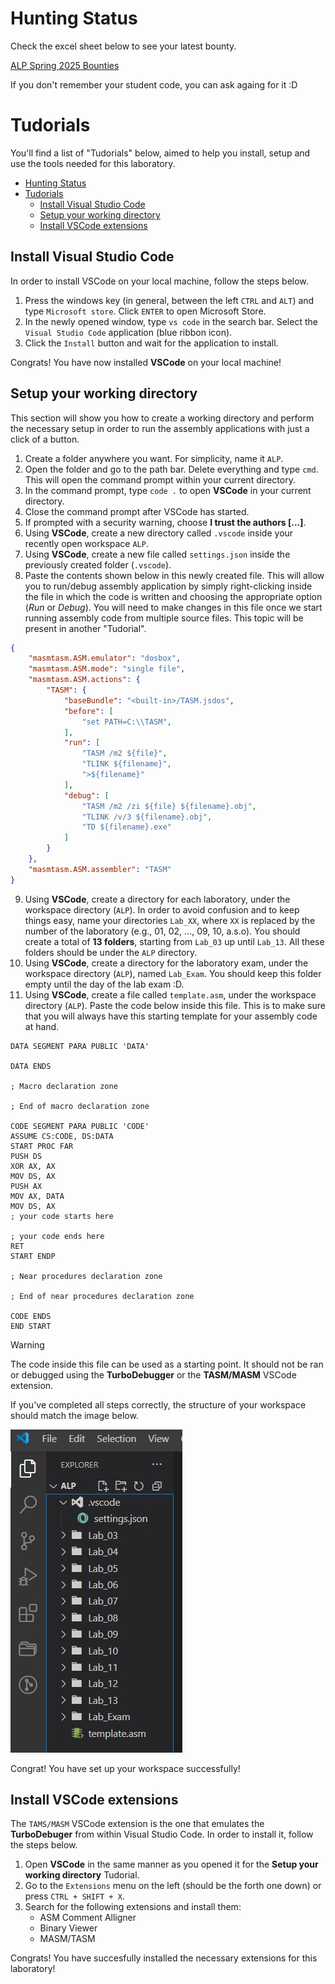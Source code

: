 # Hunting Status
Check the excel sheet below to see your latest bounty.

[ALP Spring 2025 Bounties](https://docs.google.com/spreadsheets/d/1T1Z1FEGvss_Uox3bJ8Ev2OzBXpaDoIsAMq9Du0R0dBU/edit?usp=sharing)

If you don't remember your student code, you can ask againg for it :D

# Tudorials
You'll find a list of "Tudorials" below, aimed to help you install, setup and use the tools needed for this laboratory.

- [Hunting Status](#hunting-status)
- [Tudorials](#tudorials)
  - [Install Visual Studio Code](#install-visual-studio-code)
  - [Setup your working directory](#setup-your-working-directory)
  - [Install VSCode extensions](#install-vscode-extensions)

## Install Visual Studio Code
In order to install VSCode on your local machine, follow the steps below.

1. Press the windows key (in general, between the left `CTRL` and `ALT`) and type `Microsoft store`. Click `ENTER` to open Microsoft Store.
2. In the newly opened window, type `vs code` in the search bar. Select the `Visual Studio Code` application (blue ribbon icon).
3. Click the `Install` button and wait for the application to install.

Congrats! You have now installed **VSCode** on your local machine!

## Setup your working directory
This section will show you how to create a working directory and perform the necessary setup in order to run the assembly applications with just a click of a button.

1. Create a folder anywhere you want. For simplicity, name it `ALP`.
2. Open the folder and go to the path bar. Delete everything and type `cmd`. This will open the command prompt within your current directory.
3. In the command prompt, type `code .` to open **VSCode** in your current directory.
4. Close the command prompt after VSCode has started.
5. If prompted with a security warning, choose **I trust the authors [...]**.
6. Using **VSCode**, create a new directory called `.vscode` inside your recently open workspace `ALP`.
7. Using **VSCode**, create a new file called `settings.json` inside the previously created folder (`.vscode`).
8. Paste the contents shown below in this newly created file. This will allow you to run/debug assembly application by simply right-clicking inside the file in which the code is written and choosing the appropriate option (*Run* or *Debug*). You will need to make changes in this file once we start running assembly code from multiple source files. This topic will be present in another "Tudorial".
```json
{
    "masmtasm.ASM.emulator": "dosbox",
    "masmtasm.ASM.mode": "single file",
    "masmtasm.ASM.actions": {
        "TASM": {
            "baseBundle": "<built-in>/TASM.jsdos",
            "before": [
                "set PATH=C:\\TASM",
            ],
            "run": [
                "TASM /m2 ${file}",
                "TLINK ${filename}",
                ">${filename}"
            ],
            "debug": [
                "TASM /m2 /zi ${file} ${filename}.obj",
                "TLINK /v/3 ${filename}.obj",
                "TD ${filename}.exe"
            ]
        }
    },
    "masmtasm.ASM.assembler": "TASM"
}
```
9.  Using **VSCode**, create a directory for each laboratory, under the workspace directory (`ALP`). In order to avoid confusion and to keep things easy, name your directories `Lab_XX`, where `XX` is replaced by the number of the laboratory (e.g., 01, 02, ..., 09, 10, a.s.o). You should create a total of **13 folders**, starting from `Lab_03` up until `Lab_13`. All these folders should be under the `ALP` directory.
10. Using **VSCode**, create a directory for the laboratory exam, under the workspace directory (`ALP`), named `Lab_Exam`. You should keep this folder empty until the day of the lab exam :D.
11. Using **VSCode**, create a file called `template.asm`, under the workspace directory (`ALP`). Paste the code below inside this file. This is to make sure that you will always have this starting template for your assembly code at hand.
```assembly
DATA SEGMENT PARA PUBLIC 'DATA'

DATA ENDS

; Macro declaration zone

; End of macro declaration zone

CODE SEGMENT PARA PUBLIC 'CODE'
ASSUME CS:CODE, DS:DATA
START PROC FAR
PUSH DS
XOR AX, AX
MOV DS, AX
PUSH AX
MOV AX, DATA
MOV DS, AX
; your code starts here

; your code ends here
RET
START ENDP

; Near procedures declaration zone

; End of near procedures declaration zone

CODE ENDS
END START
```
> [!WARNING]  
> The code inside this file can be used as a starting point. It should not be ran or debugged using the **TurboDebugger** or the **TASM/MASM** VSCode extension.
    
If you've completed all steps correctly, the structure of your workspace should match the image below.

![Workspace structure](resources/imgs/workspace_structure.jpg)

Congrat! You have set up your workspace successfully!

## Install VSCode extensions
The `TAMS/MASM` VSCode extension is the one that emulates the **TurboDebuger** from within Visual Studio Code. In order to install it, follow the steps below.

1. Open **VSCode** in the same manner as you opened it for the **Setup your working directory** Tudorial.
2. Go to the `Extensions` menu on the left (should be the forth one down) or press `CTRL + SHIFT + X`.
3. Search for the following extensions and install them:
   - ASM Comment Alligner
   - Binary Viewer 
   - MASM/TASM

Congrats! You have succesfully installed the necessary extensions for this laboratory!
